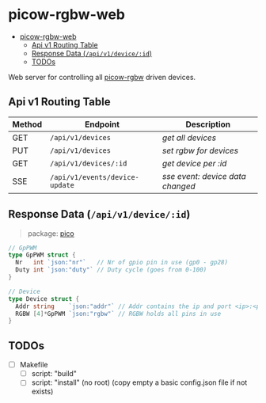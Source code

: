 # picow-rgbw-web

<!--toc:start-->
- [picow-rgbw-web](#picow-rgbw-web)
  - [Api v1 Routing Table](#api-v1-routing-table)
  - [Response Data (`/api/v1/device/:id`)](#response-data-apiv1deviceid)
  - [TODOs](#todos)
<!--toc:end-->

Web server for controlling all [picow-rgbw](https://github.com/knackwurstking/picow-rgbw.git) driven devices.

## Api v1 Routing Table

| Method | Endpoint                       | Description                      |
| ------ | ------------------------------ | -------------------------------- |
| GET    | `/api/v1/devices`              | _get all devices_                |
| PUT    | `/api/v1/devices`              | _set rgbw for devices_           |
| GET    | `/api/v1/devices/:id`          | _get device per :id_             |
| SSE    | `/api/v1/events/device-update` | _sse event: device data changed_ |

## Response Data (`/api/v1/device/:id`)

> package: [pico](internal/api/v1/pico/pico.go)

```go
// GpPWM
type GpPWM struct {
  Nr   int `json:"nr"`   // Nr of gpio pin in use (gp0 - gp28)
  Duty int `json:"duty"` // Duty cycle (goes from 0-100)
}

// Device
type Device struct {
  Addr string    `json:"addr"` // Addr contains the ip and port <ip>:<port>
  RGBW [4]*GpPWM `json:"rgbw"` // RGBW holds all pins in use
}
```

## TODOs

- [ ] Makefile
  - [ ] script: "build"
  - [ ] script: "install" (no root) (copy empty a basic config.json file
        if not exists)
